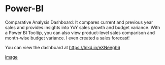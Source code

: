 # Power-BI
Comparative Analysis Dashboard:
It compares current and previous year sales and provides insights into YoY sales growth and budget variance. With a Power BI Tooltip, you can also view product-level sales comparison and month-wise budget variance. I even created a sales forecast! 

You can view the dashboard at https://lnkd.in/eXNeVgh6

[image](https://github.com/vaishuKIIT/Power-BI/assets/26176812/d8d9882d-3775-490f-bfd8-69f6cf49a857)
